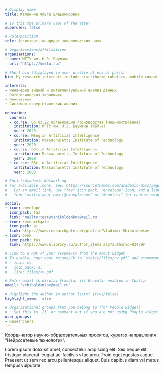 ```yaml
---
# Display name
title: Калинина Ольга Владимировна

# Is this the primary user of the site?
superuser: false

# Role/position
role: Ассистент, кандидат экономических наук

# Organizations/Affiliations
organizations:
- name: МГТУ им. Н.Э. Баумана
  url: "https://bmstu.ru/"

# Short bio (displayed in user profile at end of posts)
bio: My research interests include distributed robotics, mobile computing and programmable matter. ![](https://bmstu.ru/plain/works/science/degree-candidates/dissertants/?q=dissertation&id=531)

interests:
- Инженерия знаний и интеллектуальный анализ данных
- Онтологическая экономика
- Инноватика
- Системно-синергетический анализ

education:
  courses:
  - course: 05.02.22 Организация производства (машиностроение)
    institution: МГТУ им. Н.Э. Баумана (ИБМ-6)
    year: 2023
  - course: MEng in Artificial Intelligence
    institution: Massachusetts Institute of Technology
    year: 2020
  - course: BSc in Artificial Intelligence
    institution: Massachusetts Institute of Technology
    year: 2008
  - course: BSc in Artificial Intelligence
    institution: Massachusetts Institute of Technology
    year: 2008

# Social/Academic Networking
# For available icons, see: https://sourcethemes.com/academic/docs/page-builder/#icons
#   For an email link, use "fas" icon pack, "envelope" icon, and a link in the
#   form "mailto:your-email@example.com" or "#contact" for contact widget.

social:
- icon: envelope
  icon_pack: fas
  link: 'mailto:test@vshiboldenkov@mail.ru'
- icon: researchgate
  icon_pack: ai
  link: https://www.researchgate.net/profile/Vladimir-Shiboldenkov
- icon: book
  icon_pack: fas
  link: https://www.elibrary.ru/author_items.asp?authorid=834799
  
# Link to a PDF of your resume/CV from the About widget.
# To enable, copy your resume/CV to `static/files/cv.pdf` and uncomment the lines below.
# - icon: cv
#   icon_pack: ai
#   link: files/cv.pdf

# Enter email to display Gravatar (if Gravatar enabled in Config)
email: "vshiboldenkov@mail.ru"

# Highlight the author in author lists? (true/false)
highlight_name: false

# Organizational groups that you belong to (for People widget)
#   Set this to `[]` or comment out if you are not using People widget.
user_groups:
- Researchers
---
```


Координатор научно-образовательных проектов, куратор направления “Нейросетевые технологии”.

Lorem ipsum dolor sit amet, consectetur adipiscing elit. Sed neque elit, tristique placerat feugiat ac, facilisis vitae arcu. Proin eget egestas augue. Praesent ut sem nec arcu pellentesque aliquet. Duis dapibus diam vel metus tempus vulputate.
